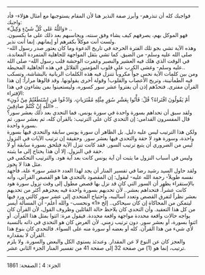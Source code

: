 ------------------------------------------------------------------------

فواجبك كله أن تنذرهم- وأبرز صفة النذير هنا لأن المقام يستوجبها مع أمثال
هؤلاء- فأد واجبك:  
«وَاللَّهُ عَلى كُلِّ شَيْءٍ وَكِيلٌ» ..  
فهو الموكل بهم، يصرفهم كيف يشاء وفق سنته، ويحاسبهم بعد ذلك على ما
يكسبون. ولست أنت موكلاً بكفرهم أو إيمانهم. إنما أنت نذير.  
وهذه الآية تشي بجو تلك الفترة الحرجة في تاريخ الدعوة وما كان يعتور صدر
رسول الله- صلى الله عليه وسلم- من الضيق. كما تشي بثقل المواجهة للجاهلية
المتمردة المعاندة، في الوقت الذي هلك فيه العشير والنصير وغمرت الوحشة قلب
رسول الله- صلى الله عليه وسلم- وغشى الكرب على قلوب المؤمنين القلائل في
هذه الجاهلية المحيطة..  
ومن بين كلمات الآية نحس جواً مكروباً تتنزل فيه هذه الكلمات الربانية
بالبشاشة، وتسكب فيه الطمأنينة، وتريح الأعصاب والقلوب! وقولة أخرى
يقولونها. وقد قالوها مراراً: إن هذا القرآن مفترى. فتحدّهم إذن أن يفتروا
عشر سور كسوره، وليستعينوا بمن يشاءون في هذا الإفتراء:  
«أَمْ يَقُولُونَ افْتَراهُ؟ قُلْ: فَأْتُوا بِعَشْرِ سُوَرٍ مِثْلِهِ مُفْتَرَياتٍ. وَادْعُوا مَنِ اسْتَطَعْتُمْ مِنْ
دُونِ اللَّهِ إِنْ كُنْتُمْ صادِقِينَ» ..  
ولقد سبق أن تحداهم بسورة واحدة في سورة يونس، فما التحدي بعد ذلك بعشر
سور؟  
قال المفسرون القدامى: إن التحدي كان على الترتيب: بالقرآن كله، ثم بعشر
سور، ثم بسورة واحدة.  
ولكن هذا الترتيب ليس عليه دليل. بل الظاهر أن سورة يونس سابقة والتحدي
فيها بسورة واحدة، وسورة هود لا حقة والتحدي فيها بعشر سور. وحقيقة إن
ترتيب الآيات في النزول ليس من الضروري أن يتبع ترتيب السور. فقد كانت تنزل
الآية فتلحق بسورة سابقة أو لا حقة في النزول. إلا أن هذا يحتاج إلى ما
يثبته.  
وليس في أسباب النزول ما يثبت أن آية يونس كانت بعد آية هود. والترتيب
التحكمي في مثل هذا لا يجوز.  
ولقد حاول السيد رشيد رضا في تفسير المنار أن يجد لهذا العدد «عشر سور»
علة، فأجهد نفسه طويلاً- رحمة الله عليه- ليقول: إن المقصود بالتحدي هنا هو
القصص القرآني، وأنه بالإستقراء يظهر أن السور التي كان قد نزل بها قصص
مطول إلى وقت نزول سورة هود كانت عشراً. فتحداهم بعشر.. لأن تحديهم بسورة
واحدة فيه يعجزهم أكثر من تحديهم بعشر نظراً لتفرق القصص وتعدد أساليبه،
واحتياج المتحدي إلى عشر سور كالتي ورد فيها ليتمكن من المحاكاة إن كان
سيحاكى.. إلخ «1» ونحسب- والله أعلم- أن المسألة أيسر من كل هذا التعقيد.
وأن التحدي كان يلاحظ حالة القائلين وظروف القول، لأن القرآن كان يواجه
حالات واقعة محددة مواجهة واقعة محددة. فيقول مرة: ائتوا بمثل هذا القرآن.
أو ائتوا بسورة، أو بعشر سور. دون ترتيب زمني. لأن الغرض كان هو التحدي في
ذاته بالنسبة لأي شيء من هذا القرآن. كله أو بعضه أو سورة منه على السواء.
فالتحدي كان بنوع هذا القرآن لا بمقداره.  
والعجز كان عن النوع لا عن المقدار. وعندئذ يستوي الكل والبعض والسورة. ولا
يلزم ترتيب، إنما هو (1) من صفحة 32 إلى صفحة 41 من تفسير المنار الجزء
الثاني عشر.

------------------------------------------------------------------------

الجزء: 4 ¦ الصفحة: 1861
